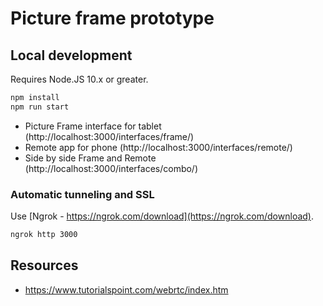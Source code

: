 # Picture frame prototype

## Local development

Requires Node.JS 10.x or greater.

```sh
npm install
npm run start
```

- Picture Frame interface for tablet (http://localhost:3000/interfaces/frame/)
- Remote app for phone (http://localhost:3000/interfaces/remote/)
- Side by side Frame and Remote (http://localhost:3000/interfaces/combo/)

### Automatic tunneling and SSL

Use [Ngrok - https://ngrok.com/download](https://ngrok.com/download).

```sh
ngrok http 3000
```

## Resources

- https://www.tutorialspoint.com/webrtc/index.htm

